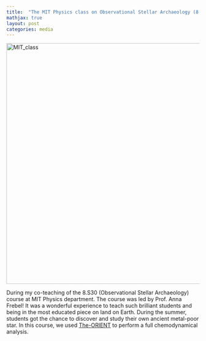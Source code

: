 ```yaml
---
title:  "The MIT Physics class on Observational Stellar Archaeology (8.S30)"
mathjax: true
layout: post
categories: media
---
```


<img width="628" alt="MIT_class" src="https://user-images.githubusercontent.com/35367221/221783351-d21df0bc-930b-4e09-910d-1a4407bf2d47.png">


During my co-teaching of the 8.S30 (Observational Stellar Archaeology) course at MIT Physics department. The course was led by Prof. Anna Frebel! It was a wonderful experience to teach such brilliant students and being in the most educated piece on land on Earth. During the summer, students got the chance to discover and study their own ancient metal-poor star. In this course, we used [The-ORIENT](https://github.com/Mohammad-Mardini/The-ORIENT) to perform a full chemodynamical analysis. 
